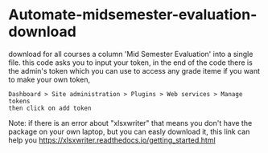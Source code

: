 # Automate-midsemester-evaluation-download
download for all courses a column 'Mid Semester Evaluation' into a single file.
this code asks you to input your token, in the end of the code there is the admin's token which you can use to access any grade iteme
if you want to make your own token, 

    Dashboard > Site administration > Plugins > Web services > Manage tokens
    then click on add token 
Note: if there is an error about "xlsxwriter" that means you don't have the package on your own laptop, but you can easly download it, this link can help you https://xlsxwriter.readthedocs.io/getting_started.html 
